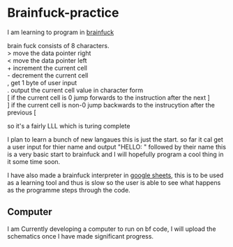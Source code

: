 # Brainfuck-practice
I am learning to program in [brainfuck](https://en.wikipedia.org/wiki/Brainfuck)

brain fuck consists of 8 characters.<br>
  \>   move the data pointer right<br>
  \<   move the data pointer left<br>
  \+   increment the current cell<br>
  \-   decrement the current cell<br>
  \,   get 1 byte of user input<br>
  \.   output the current cell value in character form<br>
  \[   if the current cell is 0 jump forwards to the instruction after the next ]<br>
  ]   if the current cell is non-0 jump backwards to the instrucytion after the previous \[<br>

so it's a fairly LLL which is turing complete

I plan to learn a bunch of new langaues this is just the start. 
so far it cal get a user input for thier name and output "HELLO: " followed by their name this is a very basic start to brainfuck and I will hopefully program a cool thing in it some time soon.

I have also made a brainfuck interpreter in [google sheets](http://bit.ly/2X1q8h6), this is to be used as a learning tool and thus is slow so the user is able to see what happens as the programme steps through the code.

## Computer
I am Currently developing a computer to run on bf code, I will upload the schematics once I have made significant progress.
